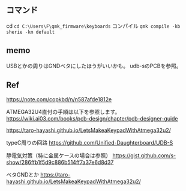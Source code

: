 ## コマンド
cd 
`cd C:\Users\F\qmk_firmware\keyboards`
コンパイル
`qmk compile -kb sherie -km default `

## memo

USBとかの周りはGNDベタにしたほうがいいかも。
udb-sのPCBを参照。

## Ref
https://note.com/copkbd/n/n587afde1812e

ATMEGA32U4直付の手順は以下を参照します。
https://wiki.ai03.com/books/pcb-design/chapter/pcb-designer-guide

https://taro-hayashi.github.io/LetsMakeaKeypadWithAtmega32u2/

typeC周りの回路
https://github.com/Unified-Daughterboard/UDB-S

静電気対策（特に金属ケースの場合は参照）
https://gist.github.com/s-show/286ffb1f5d9c886b514ff7a37e6d8d37

ベタGNDとか
https://taro-hayashi.github.io/LetsMakeaKeypadWithAtmega32u2/